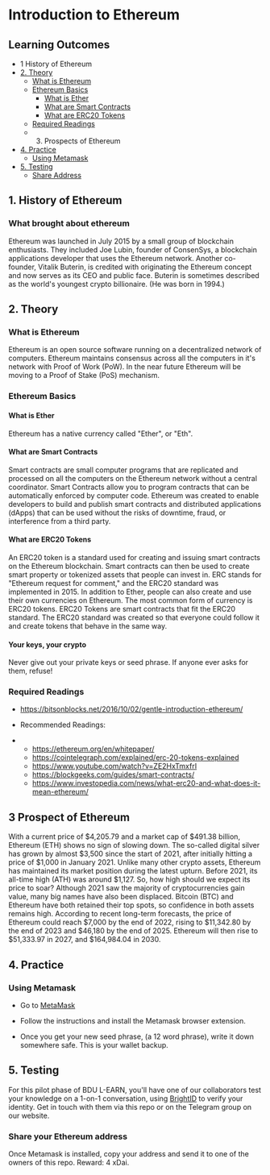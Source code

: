 # Introduction to Ethereum

## Learning Outcomes
- 1 History of Ethereum
- [2. Theory](#1.-Theory)
  - [What is Ethereum](#What-is-Ethereum)
  - [Ethereum Basics](#Ethereum-Basics)
    - [What is Ether](#what-is-Ether)
    - [What are Smart Contracts](#What-are-Smart-Contracts)
    - [What are ERC20 Tokens](#What-are-ERC20-Tokens)
  - [Required Readings](#Required-Readings)
  - 3. Prospects of Ethereum
- [4. Practice](#2.-Practice)
  - [Using Metamask](#Using-Metamask)
- [5. Testing](#3.-Testing)
  - [Share Address](#Share-Your-Ethereum-Address)

## 1. History of Ethereum
### What brought about ethereum 
Ethereum was launched in July 2015 by a small group of blockchain enthusiasts. They included Joe Lubin, founder of ConsenSys, a blockchain applications developer that uses the Ethereum network. Another co-founder, Vitalik Buterin, is credited with originating the Ethereum concept and now serves as its CEO and public face. Buterin is sometimes described as the world's youngest crypto billionaire. (He was born in 1994.)


## 2. Theory
### What is Ethereum

Ethereum is an open source software running on a decentralized network of computers. Ethereum maintains consensus across all the computers in it's network with Proof of Work (PoW). In the near future Ethereum will be moving to a Proof of Stake (PoS) mechanism.

### Ethereum Basics
#### What is Ether
Ethereum has a native currency called "Ether", or "Eth".

#### What are Smart Contracts
Smart contracts are small computer programs that are replicated and processed on all the computers on the Ethereum network without a central coordinator. Smart Contracts allow you to program contracts that can be automatically enforced by computer code.
Ethereum was created to enable developers to build and publish smart contracts and distributed applications (dApps) that can be used without the risks of downtime, fraud, or interference from a third party.




#### What are ERC20 Tokens
An ERC20 token is a standard used for creating and issuing smart contracts on the Ethereum blockchain. Smart contracts can then be used to create smart property or tokenized assets that people can invest in. ERC stands for "Ethereum request for comment," and the ERC20 standard was implemented in 2015.
In addition to Ether, people can also create and use their own currencies on Ethereum. The most common form of currency is ERC20 tokens. ERC20 Tokens are smart contracts that fit the ERC20 standard. The ERC20 standard was created so that everyone could follow it and create tokens that behave in the same way.

#### Your keys, your crypto
Never give out your private keys or seed phrase. If anyone ever asks for them, refuse!

### Required Readings
  - https://bitsonblocks.net/2016/10/02/gentle-introduction-ethereum/
  
- Recommended Readings:
- 
  - https://ethereum.org/en/whitepaper/
  - https://cointelegraph.com/explained/erc-20-tokens-explained
  - https://www.youtube.com/watch?v=ZE2HxTmxfrI
  - https://blockgeeks.com/guides/smart-contracts/
  - https://www.investopedia.com/news/what-erc20-and-what-does-it-mean-ethereum/

## 3 Prospect of Ethereum 
 With a current price of $4,205.79 and a market cap of $491.38 billion, Ethereum (ETH) shows no sign of slowing down. The so-called digital silver has grown by almost $3,500 since the start of 2021, after initially hitting a price of $1,000 in January 2021. 
 Unlike many other crypto assets, Ethereum has maintained its market position during the latest upturn. Before 2021, its all-time high (ATH) was around $1,127. So, how high should we expect its price to soar? Although 2021 saw the majority of cryptocurrencies gain value, many big names have also been displaced. Bitcoin (BTC) and Ethereum have both retained their top spots, so confidence in both assets remains high. 
 According to recent long-term forecasts, the price of Ethereum could reach $7,000 by the end of 2022, rising to $11,342.80 by the end of 2023 and $46,180 by the end of 2025. Ethereum will then rise to $51,333.97 in 2027, and $164,984.04 in 2030.

## 4. Practice

### Using Metamask
- Go to [MetaMask](https://metamask.io)

- Follow the instructions and install the Metamask browser extension.

- Once you get your new seed phrase, (a 12 word phrase), write it down somewhere safe. This is your wallet backup.

## 5. Testing

For this pilot phase of BDU L-EARN, you'll have one of our collaborators test your knowledge on a 1-on-1 conversation, using [BrightID](https://www.brightid.org/) to verify your identity. Get in touch with them via this repo or on the Telegram group on our website.

### Share your Ethereum address
Once Metamask is installed, copy your address and send it to one of the owners of this repo. Reward: 4 xDai.
